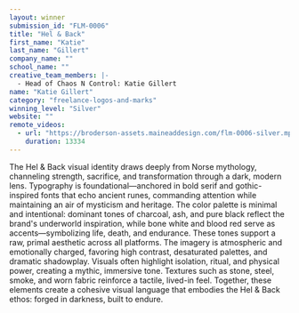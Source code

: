 ```yaml
---
layout: winner
submission_id: "FLM-0006"
title: "Hel & Back"
first_name: "Katie"
last_name: "Gillert"
company_name: ""
school_name: ""
creative_team_members: |-
  - Head of Chaos N Control: Katie Gillert
name: "Katie Gillert"
category: "freelance-logos-and-marks"
winning_level: "Silver"
website: ""
remote_videos:
  - url: "https://broderson-assets.maineaddesign.com/flm-0006-silver.mp4"
    duration: 13334
---
```


The Hel & Back visual identity draws deeply from Norse mythology, channeling strength, sacrifice, and transformation through a dark, modern lens. Typography is foundational—anchored in bold serif and gothic-inspired fonts that echo ancient runes, commanding attention while maintaining an air of mysticism and heritage. The color palette is minimal and intentional: dominant tones of charcoal, ash, and pure black reflect the brand's underworld inspiration, while bone white and blood red serve as accents—symbolizing life, death, and endurance. These tones support a raw, primal aesthetic across all platforms. The imagery is atmospheric and emotionally charged, favoring high contrast, desaturated palettes, and dramatic shadowplay. Visuals often highlight isolation, ritual, and physical power, creating a mythic, immersive tone. Textures such as stone, steel, smoke, and worn fabric reinforce a tactile, lived-in feel. Together, these elements create a cohesive visual language that embodies the Hel & Back ethos: forged in darkness, built to endure.
